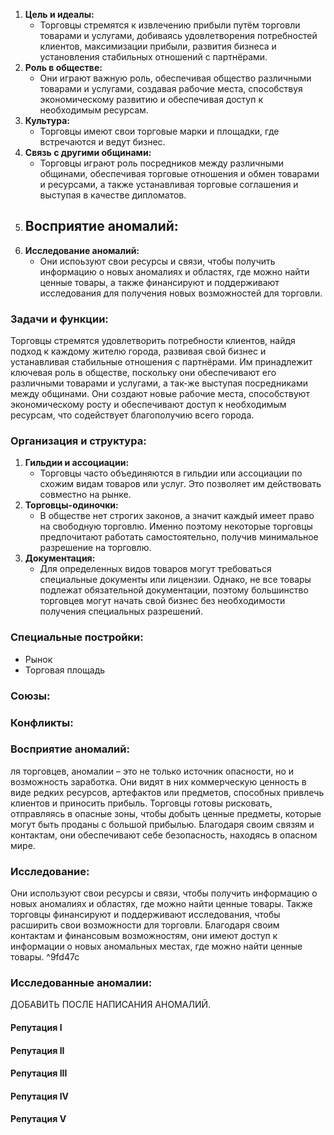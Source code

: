 1. **Цель и идеалы:**
    - Торговцы стремятся к извлечению прибыли путём торговли товарами и услугами, добиваясь удовлетворения потребностей клиентов, максимизации прибыли, развития бизнеса и установления стабильных отношений с партнёрами.
2. **Роль в обществе:**
    - Они играют важную роль, обеспечивая общество различными товарами и услугами, создавая рабочие места, способствуя экономическому развитию и обеспечивая доступ к необходимым ресурсам.
3. **Культура:**
    - Торговцы имеют свои торговые марки и площадки, где встречаются и ведут бизнес.
5. **Связь с другими общинами:**
    - Торговцы играют роль посредников между различными общинами, обеспечивая торговые отношения и обмен товарами и ресурсами, а также устанавливая торговые соглашения и выступая в качестве дипломатов.
6. **Восприятие аномалий:**
    - 
7. **Исследование аномалий:**
    - Они испоьзуют свои ресурсы и связи, чтобы получить информацию о новых аномалиях и областях, где можно найти ценные товары, а также финансируют и поддерживают исследования для получения новых возможностей для торговли.
### **Задачи и функции:**
Торговцы стремятся удовлетворить потребности клиентов, найдя подход к каждому жителю города, развивая свой бизнес и устанавливая стабильные отношения с партнёрами. Им принадлежит ключевая роль в обществе, поскольку они обеспечивают его различными товарами и услугами, а так-же выступая посредниками между общинами. Они создают новые рабочие места, способствуют экономическому росту и обеспечивают доступ к необходимым ресурсам, что содействует благополучию всего города.
### **Организация и структура:**
1. **Гильдии и ассоциации:**
    - Торговцы часто объединяются в гильдии или ассоциации по схожим видам товаров или услуг. Это позволяет им действовать совместно на рынке.
2. **Торговцы-одиночки:**
	- В обществе нет строгих законов, а значит каждый имеет право на свободную торговлю.  Именно поэтому некоторые торговцы предпочитают работать самостоятельно, получив минимальное разрешение на торговлю.
4. **Документация:**
    - Для определенных видов товаров могут требоваться специальные документы или лицензии. Однако, не все товары подлежат обязательной документации, поэтому большинство торговцев могут начать свой бизнес без необходимости получения специальных разрешений.
### **Специальные постройки:**
- Рынок
- Торговая площадь
### **Союзы:**
### **Конфликты:**
### **Восприятие аномалий:**
ля торговцев, аномалии – это не только источник опасности, но и возможность заработка. Они видят в них коммерческую ценность в виде редких ресурсов, артефактов или предметов, способных привлечь клиентов и приносить прибыль. Торговцы готовы рисковать, отправляясь в опасные зоны, чтобы добыть ценные предметы, которые могут быть проданы с большой прибылью. Благодаря своим связям и контактам, они обеспечивают себе безопасность, находясь в опасном мире.
### **Исследование:**
Они используют свои ресурсы и связи, чтобы получить информацию о новых аномалиях и областях, где можно найти ценные товары. Также торговцы финансируют и поддерживают исследования, чтобы расширить свои возможности для торговли. Благодаря своим контактам и финансовым возможностям, они имеют доступ к информации о новых аномальных местах, где можно найти ценные товары.
^9fd47c
### **Исследованные аномалии:**
ДОБАВИТЬ ПОСЛЕ НАПИСАНИЯ АНОМАЛИЙ.
#### **Репутация I**
#### **Репутация II**
#### **Репутация III**
#### **Репутация IV**
#### **Репутация V**